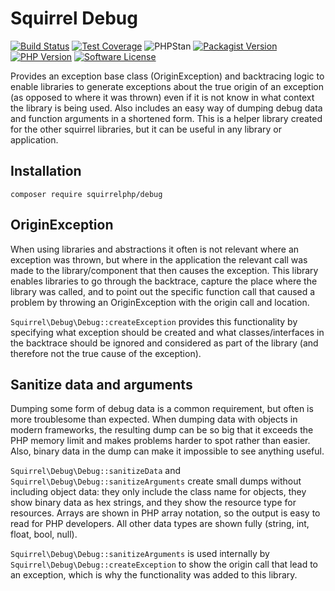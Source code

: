 Squirrel Debug
==============

[![Build Status](https://img.shields.io/travis/com/squirrelphp/debug.svg)](https://travis-ci.com/squirrelphp/debug) [![Test Coverage](https://api.codeclimate.com/v1/badges/24a5dad790d20148e10a/test_coverage)](https://codeclimate.com/github/squirrelphp/debug/test_coverage) ![PHPStan](https://img.shields.io/badge/style-level%208-success.svg?style=flat-round&label=phpstan) [![Packagist Version](https://img.shields.io/packagist/v/squirrelphp/debug.svg?style=flat-round)](https://packagist.org/packages/squirrelphp/debug) [![PHP Version](https://img.shields.io/packagist/php-v/squirrelphp/debug.svg)](https://packagist.org/packages/squirrelphp/debug) [![Software License](https://img.shields.io/badge/license-MIT-success.svg?style=flat-round)](LICENSE)

Provides an exception base class (OriginException) and backtracing logic to enable libraries to generate exceptions about the true origin of an exception (as opposed to where it was thrown) even if it is not know in what context the library is being used. Also includes an easy way of dumping debug data and function arguments in a shortened form. This is a helper library created for the other squirrel libraries, but it can be useful in any library or application.

Installation
------------

    composer require squirrelphp/debug

OriginException
---------------

When using libraries and abstractions it often is not relevant where an exception was thrown, but where in the application the relevant call was made to the library/component that then causes the exception. This library enables libraries to go through the backtrace, capture the place where the library was called, and to point out the specific function call that caused a problem by throwing an OriginException with the origin call and location.

`Squirrel\Debug\Debug::createException` provides this functionality by specifying what exception should be created and what classes/interfaces in the backtrace should be ignored and considered as part of the library (and therefore not the true cause of the exception).

Sanitize data and arguments
---------------------------

Dumping some form of debug data is a common requirement, but often is more troublesome than expected. When dumping data with objects in modern frameworks, the resulting dump can be so big that it exceeds the PHP memory limit and makes problems harder to spot rather than easier. Also, binary data in the dump can make it impossible to see anything useful.

`Squirrel\Debug\Debug::sanitizeData` and `Squirrel\Debug\Debug::sanitizeArguments` create small dumps without including object data: they only include the class name for objects, they show binary data as hex strings, and they show the resource type for resources. Arrays are shown in PHP array notation, so the output is easy to read for PHP developers. All other data types are shown fully (string, int, float, bool, null).

`Squirrel\Debug\Debug::sanitizeArguments` is used internally by `Squirrel\Debug\Debug::createException` to show the origin call that lead to an exception, which is why the functionality was added to this library.